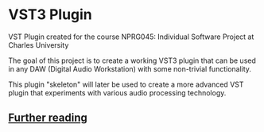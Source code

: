 # VST3 Plugin

VST Plugin created for the course NPRG045: Individual Software Project at Charles University

The goal of this project is to create a working VST3 plugin that can be used in any DAW (Digital Audio Workstation) with some non-trivial functionality.

This plugin "skeleton" will later be used to create a more advanced VST plugin that experiments with various audio processing technology.

## [Further reading](docs/index.md)
